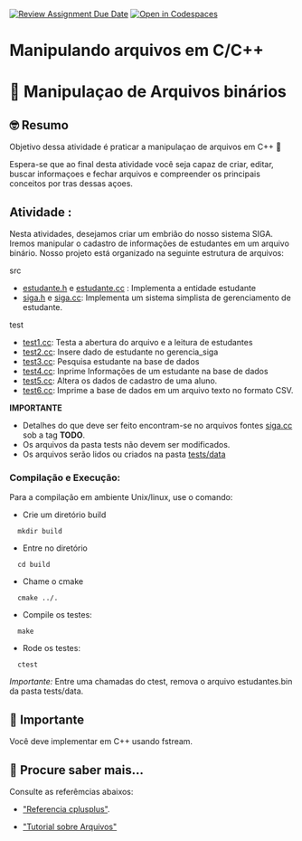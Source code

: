 [![Review Assignment Due Date](https://classroom.github.com/assets/deadline-readme-button-8d59dc4de5201274e310e4c54b9627a8934c3b88527886e3b421487c677d23eb.svg)](https://classroom.github.com/a/zs-Hcqvz)
[![Open in Codespaces](https://classroom.github.com/assets/launch-codespace-f4981d0f882b2a3f0472912d15f9806d57e124e0fc890972558857b51b24a6f9.svg)](https://classroom.github.com/open-in-codespaces?assignment_repo_id=10567669)
# Manipulando arquivos em C/C++

# :wave: Manipulaçao de Arquivos binários

## 🤓 Resumo

Objetivo dessa atividade é praticar a manipulaçao de arquivos em C++ 🚀

Espera-se que ao final desta atividade você seja capaz de criar, editar, buscar informaçoes e 
fechar arquivos e compreender os principais conceitos por tras dessas açoes. 

## Atividade :

Nesta atividades, desejamos criar um embrião do nosso sistema SIGA. 
Iremos manipular o cadastro de informações de estudantes em um arquivo binário.
Nosso projeto está organizado na seguinte estrutura de arquivos:

src
  - [estudante.h](src/estudante.h) e [estudante.cc](src/estudante.cpp) : Implementa a entidade estudante
  - [siga.h](src/siga.h) e [siga.cc](src/siga.cc): Implementa um sistema simplista de gerenciamento de estudante.
  
test
  - [test1.cc](tests/test1.cc):  Testa a abertura do arquivo e a leitura de estudantes  
  - [test2.cc](tests/test2.cc):  Insere dado de estudante no gerencia_siga
  - [test3.cc](tests/test3.cc):  Pesquisa estudante na base de dados
  - [test4.cc](tests/test4.cc):  Inprime Informações de um estudante na base de dados 
  - [test5.cc](tests/test5.cc):  Altera os dados de cadastro de uma aluno.
  - [test6.cc](tests/test6.cc):  Imprime a base de dados em um arquivo texto no formato CSV. 

**IMPORTANTE**
 - Detalhes do que deve ser feito encontram-se no arquivos fontes [siga.cc](src/siga.cc) sob a tag **TODO**.
 - Os arquivos da pasta tests não devem ser modificados.
 - Os arquivos serão lidos ou criados na pasta [tests/data](tests/data)

### Compilação e Execução: 

Para a compilação em ambiente Unix/linux, use o comando:

 - Crie um diretório build
  ```
    mkdir build
  ```
 - Entre no diretório

  ```
    cd build
  ```
  - Chame o cmake
 
  ```
    cmake ../.
  ```
  - Compile os testes:
  
  ```
    make
  ```
  
  - Rode os testes:
   
  ```
    ctest
  ```

*Importante:* Entre uma chamadas do ctest, remova o arquivo estudantes.bin da pasta tests/data.

## 📝 Importante

Você deve implementar em C++ usando fstream.

## 📝 Procure saber mais...

Consulte as referêmcias abaixos:

* ["Referencia cplusplus"](https://www.cplusplus.com/reference/fstream/fstream/).

* ["Tutorial sobre Arquivos"](https://www.cplusplus.com/reference/fstream/fstream/)



